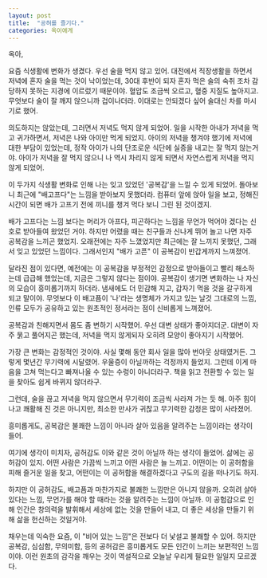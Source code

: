 ```yaml
---
layout: post
title:  "공허를 즐기다."
categories: 옥이에게
---
```


옥아,

요즘 식생활에 변화가 생겼다. 우선 술을 먹지 않고 있어. 대전에서 직장생활을 하면서 저녁에 혼자 술을 먹는 것이 낙이었는데, 30대 후반이 되자 혼자 먹은 술의 숙취 조차 감당하지 못하는 지경에 이르렀기 때문이야. 혈압도 조금씩 오르고, 혈중 지질도 높아지고. 무엇보다 술이 잘 깨지 않으니까 겁이나더라. 이대로는 안되겠다 싶어 술대신 차를 마시기로 했어.

의도하지는 않았는데, 그러면서 저녁도 먹지 않게 되었어. 일을 시작한 아내가 저녁을 먹고 귀가하면서, 저녁은 나와 아이만 먹게 되었지. 아이의 저녁을 챙겨야 했기에 저녁에 대한 부담이 있었는데, 정작 아이가 나의 단조로운 식단에 실증을 내고는 잘 먹지 않는거야. 아이가 저녁을 잘 먹지 않으니 나 역시 차리지 않게 되면서 자연스럽게 저녁을 먹지 않게 되었어.

이 두가지 식생활 변화로 인해 나는 잊고 있었던 '공복감'을 느낄 수 있게 되었어. 돌아보니 최근에 "배고프다"는 느낌을 받아보지 못했더라. 컴퓨터 앞에 앉아 일을 보고, 정해진 시간이 되면 배가 고프기 전에 끼니를 챙겨 먹다 보니 그린 된 것이겠지.

배가 고프다는 느낌 보다는 머리가 아프다, 피곤하다는 느낌을 무언가 먹어야 겠다는 신호로 받아들여 왔었던 거야. 하지만 어렸을 때는 친구들과 신나게 뛰어 놀고 나면 자주 공복감을 느끼곤 했었지. 오래전에는 자주 느꼈었지만 최근에는 잘 느끼지 못했던, 그래서 잊고 있었던 느낌이다. 그래서인지 "배가 고픈" 이 공복감이 반갑게까지 느껴졌어.

달라진 점이 있다면, 예전에는 이 공복감을 부정적인 감정으로 받아들이고 빨리 해소하는데 급급해 했었는데, 지금은 그렇지 않다는 점이야. 공복감이 생기면 변화하는 나 자신의 모습이 흥미롭기까지 하더라. 냄새에도 더 민감해 지고, 갑자기 먹을 것을 갈구하게 되고 말이야. 무엇보다 이 배고픔이 '나'라는 생명체가 가지고 있는 날것 그대로의 느낌, 인류 모두가 공유하고 있는 원초적인 정서라는 점이 신비롭게 느껴졌어.

공복감과 친해지면서 몸도 좀 변하기 시작했어. 우선 대변 상태가 좋아지더군. 대변이 자주 묽고 풀어지곤 했는데, 저녁을 먹지 않게되자 오히려 모양이 좋아지기 시작했어.

가장 큰 변화는 감정적인 것이야. 사실 몇해 동안 회사 일을 많아 번아웃 상태였거든. 그렇게 몇년간 무기력에 시달렸어. 우울증이 아닐까하는 걱정까지 들었지. 그런데 이게 마음을 고쳐 먹는다고 빠져나올 수 있는 수렁이 아니더라구. 책을 읽고 전환할 수 있는 일을 찾아도 쉽게 바뀌지 않더라구.

그런데, 술을 끊고 저녁을 먹지 않으면서 무기력이 조금씩 사라져 가는 듯 해. 아주 힘이 나고 쾌활해 진 것은 아니지만, 최소한 만사가 귀찮고 무기력한 감정은 많이 사라졌어.

흥미롭게도, 공복감은 불쾌한 느낌이 아니라 살아 있음을 알려주는 느낌이라는 생각이 들어.

여기에 생각이 미치자, 공허감도 이와 같은 것이 아닐까 하는 생각이 들었어. 삶에는 공허감이 있지. 어떤 사람은 가끔씩 느끼고 어떤 사람은 늘 느끼고. 어떤이는 이 공허함을 피해 즐거운 일을 찾고, 어떤이는 이 공허함을 해결하겠다고 구도의 길을 떠나기도 하지.

하지만 이 공허감도, 배고픔과 마찬가지로 불쾌한 느낌만은 아니지 않을까. 오히려 살아 있다는 느낌, 무언가를 해야 할 때라는 것을 알려주는 느낌이 아닐까. 이 공험감으로 인해 인간은 창의력을 발휘해서 세상에 없는 것을 만들어 내고, 더 좋은 세상을 만들기 위해 삶을 헌신하는 것일거야.  

채우는데 익숙한 요즘, 이 "비어 있는 느낌"은 전보다 더 낯설고 불쾌할 수 있어. 하지만 공복감, 심심함, 무의미함,  등의 공허감은 흥미롭게도 모든 인간이 느끼는 보편적인 느낌이야. 이런 원초의 감각을 깨우는 것이 역설적으로 오늘날 우리게 필요한 일일지 모르겠다.
